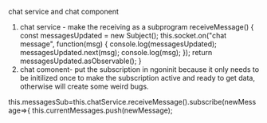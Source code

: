 chat service and chat component


1) chat service - make the receiving as a subprogram
receiveMessage() {
    const messagesUpdated = new Subject<any>();
    this.socket.on("chat message", function(msg) {
      console.log(messagesUpdated);
      messagesUpdated.next(msg);
      console.log(msg);
    });
    return messagesUpdated.asObservable();
  }
2) chat comonent- put the subscription in ngoninit because it only needs to be initilized once to make the subscription active and ready to get data, otherwise will create some weird bugs.

this.messagesSub=this.chatService.receiveMessage().subscribe(newMessage=>{
      this.currentMessages.push(newMessage);

